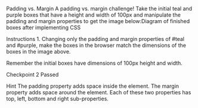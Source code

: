 Padding vs. Margin
A padding vs. margin challenge! Take the initial teal and purple boxes that have a height and width of 100px and manipulate the padding and margin properties to get the image below:Diagram of finished boxes after implementing CSS

Instructions
1.
Changing only the padding and margin properties of #teal and #purple, make the boxes in the browser match the dimensions of the boxes in the image above.

Remember the initial boxes have dimensions of 100px height and width.

Checkpoint 2 Passed

Hint
The padding property adds space inside the element. The margin property adds space around the element. Each of these two properties has top, left, bottom and right sub-properties.